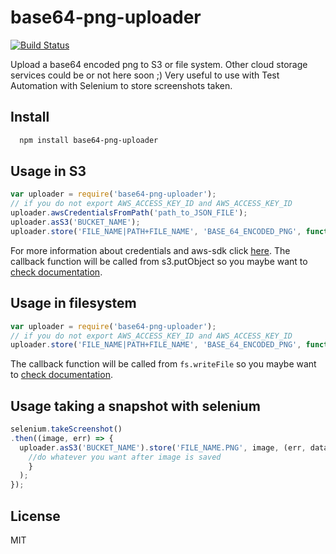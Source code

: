 # base64-png-uploader
[![Build Status](https://travis-ci.org/n4ch03/base64-png-uploader.png)](https://travis-ci.org/n4ch03/base64-png-uploader)

Upload a base64 encoded png to S3 or file system. Other cloud storage services could be or not here soon ;)
Very useful to use with Test Automation with Selenium to store screenshots taken.

## Install

```bash
  npm install base64-png-uploader
```

## Usage in S3

```js
var uploader = require('base64-png-uploader');
// if you do not export AWS_ACCESS_KEY_ID and AWS_ACCESS_KEY_ID
uploader.awsCredentialsFromPath('path_to_JSON_FILE');
uploader.asS3('BUCKET_NAME');
uploader.store('FILE_NAME|PATH+FILE_NAME', 'BASE_64_ENCODED_PNG', function(error, data){})
```
For more information about credentials and aws-sdk click [here](http://docs.aws.amazon.com/AWSJavaScriptSDK/guide/node-configuring.html).
The callback function will be called from s3.putObject so you maybe want to [check documentation](http://docs.aws.amazon.com/AWSJavaScriptSDK/latest/AWS/S3.html#putObject-property).

## Usage in filesystem

```js
var uploader = require('base64-png-uploader');
// if you do not export AWS_ACCESS_KEY_ID and AWS_ACCESS_KEY_ID
uploader.store('FILE_NAME|PATH+FILE_NAME', 'BASE_64_ENCODED_PNG', function(error){})
```
The callback function will be called from `fs.writeFile` so you maybe want to [check documentation](https://nodejs.org/api/fs.html#fs_fs_writefile_file_data_options_callback).

## Usage taking a snapshot with selenium

```js
selenium.takeScreenshot()
.then((image, err) => {
  uploader.asS3('BUCKET_NAME').store('FILE_NAME.PNG', image, (err, data) => {
    //do whatever you want after image is saved
    }
  );
});
```

## License

MIT
